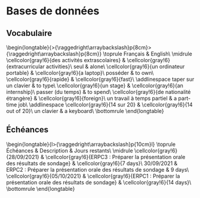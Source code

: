 
 
# Bases de données



##  Vocabulaire 


\begin{longtable}{>{\raggedright\arraybackslash}p{8cm}>{\raggedright\arraybackslash}p{8cm}}
\toprule
Français & English\\
\midrule
\cellcolor{gray!6}{des activités extrascolaires} & \cellcolor{gray!6}{extracurricular activities}\\
seul & alone\\
\cellcolor{gray!6}{un ordinateur portable} & \cellcolor{gray!6}{a laptop}\\
posséder & to own\\
\cellcolor{gray!6}{rapide} & \cellcolor{gray!6}{fast}\\
\addlinespace
taper sur un clavier & to type\\
\cellcolor{gray!6}{un stage} & \cellcolor{gray!6}{an internship}\\
passer (du temps) & to spend\\
\cellcolor{gray!6}{de nationalité étrangère} & \cellcolor{gray!6}{foreign}\\
un travail à temps partiel & a part-time job\\
\addlinespace
\cellcolor{gray!6}{14 sur 20} & \cellcolor{gray!6}{14 out of 20}\\
un clavier & a keyboard\\
\bottomrule
\end{longtable}



##  Échéances 


\begin{longtable}{l>{\raggedright\arraybackslash}p{10cm}l}
\toprule
Échéances & Description & Jours restants\\
\midrule
\cellcolor{gray!6}{28/09/2021} & \cellcolor{gray!6}{ERPC3 : Préparer la présentation orale des résultats de sondage} & \cellcolor{gray!6}{7 days}\\
30/09/2021 & ERPC2 : Préparer la présentation orale des résultats de sondage & 9 days\\
\cellcolor{gray!6}{05/10/2021} & \cellcolor{gray!6}{ERPC1 : Préparer la présentation orale des résultats de sondage} & \cellcolor{gray!6}{14 days}\\
\bottomrule
\end{longtable}




